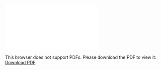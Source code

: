 <object data="christ-in-song/CIS1908pdfs/944.pdf" type="application/pdf" width="100%" height="1024px">
    <embed src="christ-in-song/CIS1908pdfs/944.pdf">
        <p>This browser does not support PDFs. Please download the PDF to view it: <a href="christ-in-song/CIS1908pdfs/944.pdf">Download PDF</a>.</p>
    </embed>
</object>
